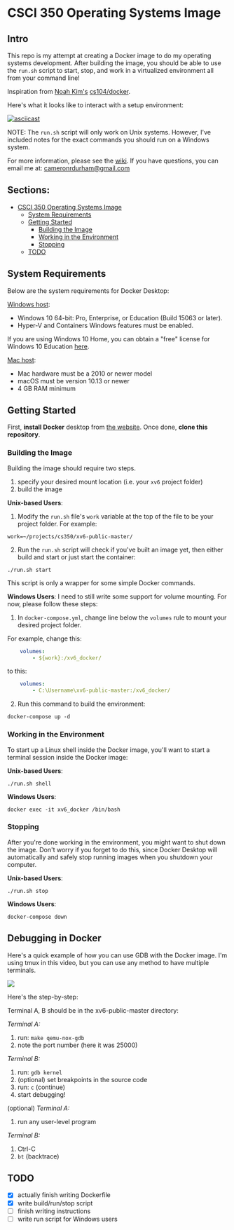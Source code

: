 # CSCI 350 Operating Systems Image

## Intro

This repo is my attempt at creating a Docker image to do my operating systems development. After building the image, you should be able to use the `run.sh` script to start, stop, and work in a virtualized environment all from your command line!

Inspiration from [Noah Kim's](https://github.com/noahbkim) [cs104/docker](https://github.com/csci104/docker).

Here's what it looks like to interact with a setup environment:

[![asciicast](https://asciinema.org/a/308534.svg)](https://asciinema.org/a/308534)

NOTE: The `run.sh` script will only work on Unix systems. However, I've included notes for the exact commands you should run on a Windows system.

For more information, please see the [wiki](https://github.com/camerondurham/cs350-docker/wiki). If you have questions, you can email me at:
cameronrdurham@gmail.com


## Sections:

- [CSCI 350 Operating Systems Image](#csci-350-operating-systems-image)
  - [System Requirements](#system-requirements)
  - [Getting Started](#getting-started)
    - [Building the Image](#building-the-image)
    - [Working in the Environment](#working-in-the-environment)
    - [Stopping](#stopping)
  - [TODO](#todo)

## System Requirements

Below are the system requirements for Docker Desktop:

[Windows host](https://docs.docker.com/docker-for-windows/install/):

- Windows 10 64-bit: Pro, Enterprise, or Education (Build 15063 or later).
- Hyper-V and Containers Windows features must be enabled.

If you are using Windows 10 Home, you can obtain a "free" license for Windows 10 Education [here](https://viterbiit.usc.edu/services/hardware-software/microsoft-imagine-downloads/).

[Mac host](https://docs.docker.com/docker-for-mac/install/):

- Mac hardware must be a 2010 or newer model
- macOS must be version 10.13 or newer
- 4 GB RAM minimum

## Getting Started

First, **install Docker** desktop from [the website](https://www.docker.com/products/docker-desktop).
Once done, **clone this repository**.

### Building the Image

Building the image should require two steps.

1. specify your desired mount location (i.e. your `xv6` project folder)
2. build the image


**Unix-based Users**:

1. Modify the `run.sh` file's `work` variable at the top of the file to be your project folder.
For example:

```shell
work=~/projects/cs350/xv6-public-master/
```

2. Run the `run.sh` script will check if you've built an image yet, then either
build and start or just start the container:

```shell
./run.sh start
```

This script is only a wrapper for some simple Docker commands.

**Windows Users**: I need to still write some support for volume mounting. For now, please follow these steps:

1. In `docker-compose.yml`, change line below the `volumes` rule to mount your desired project folder.

For example, change this:

```yml
    volumes:
        - ${work}:/xv6_docker/
```

to this:

```yml
    volumes:
        - C:\Username\xv6-public-master:/xv6_docker/
```

2. Run this command to build the environment:

```shell
docker-compose up -d
```

### Working in the Environment

To start up a Linux shell inside the Docker image, you'll want to start a terminal session inside the Docker image:

**Unix-based Users**:

```shell
./run.sh shell
```

**Windows Users**:

```shell
docker exec -it xv6_docker /bin/bash
```

### Stopping

After you're done working in the environment, you might want to shut down the image. Don't worry if you forget to
do this, since Docker Desktop will automatically and safely stop running images when you shutdown your computer.

**Unix-based Users**:

```shell
./run.sh stop
```

**Windows Users**:

```shell
docker-compose down
```

## Debugging in Docker

Here's a quick example of how you can use GDB with the Docker image. I'm using tmux in this video, but you can
use any method to have multiple terminals.

[![](http://img.youtube.com/vi/mkTIOiGpykg/0.jpg)](http://www.youtube.com/watch?v=mkTIOiGpykg "gdb with xv6")

Here's the step-by-step:

Terminal A, B should be in the xv6-public-master directory:

*Terminal A:*
1. run: `make qemu-nox-gdb`
2. note the port number (here it was 25000)

*Terminal B:*

1. run: `gdb kernel`
2. (optional) set breakpoints in the source code
3. run: `c` (continue)
4. start debugging!

(optional)
*Terminal A:*
1. run any user-level program

*Terminal B:*
1. Ctrl-C
2. `bt` (backtrace)

## TODO

- [x] actually finish writing Dockerfile
- [x] write build/run/stop script
- [ ] finish writing instructions
- [ ] write run script for Windows users
